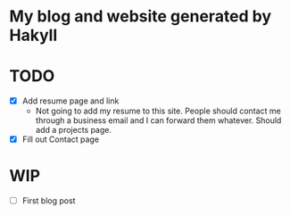 # My blog and website generated by Hakyll

# TODO
- [x] Add resume page and link
    - Not going to add my resume to this site. People should contact me through
      a business email and I can forward them whatever. Should add a projects
      page.
- [x] Fill out Contact page

# WIP
- [ ] First blog post
